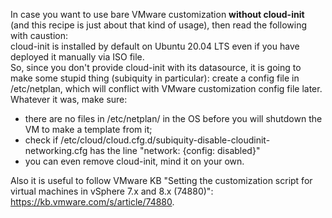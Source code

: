 In case you want to use bare VMware customization **without cloud-init** (and this recipe is just about that kind of usage), then read the following with caustion:<br />
cloud-init is installed by default on Ubuntu 20.04 LTS even if you have deployed it manually via ISO file.<br />
So, since you don't provide cloud-init with its datasource, it is going to make some stupid thing (subiquity in particular): create a config file in /etc/netplan, which will conflict with VMware customization config file later.<br />
Whatever it was, make sure:
* there are no files in /etc/netplan/ in the OS before you will shutdown the VM to make a template from it;
* check if /etc/cloud/cloud.cfg.d/subiquity-disable-cloudinit-networking.cfg has the line "network: {config: disabled}"
* you can even remove cloud-init, mind it on your own.

Also it is useful to follow VMware KB "Setting the customization script for virtual machines in vSphere 7.x and 8.x (74880)": https://kb.vmware.com/s/article/74880.


